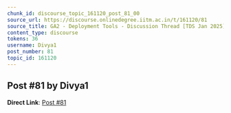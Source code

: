 ```yaml
---
chunk_id: discourse_topic_161120_post_81_00
source_url: https://discourse.onlinedegree.iitm.ac.in/t/161120/81
source_title: GA2 - Deployment Tools - Discussion Thread [TDS Jan 2025]
content_type: discourse
tokens: 36
username: Divya1
post_number: 81
topic_id: 161120
---
```


## Post #81 by Divya1

**Direct Link**: [Post #81](https://discourse.onlinedegree.iitm.ac.in/t/161120/81)
